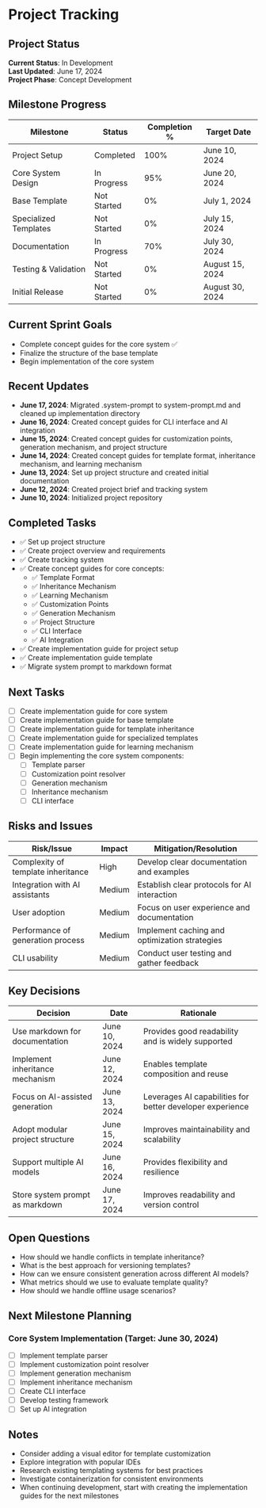 # Project Tracking

## Project Status

**Current Status**: In Development  
**Last Updated**: June 17, 2024  
**Project Phase**: Concept Development

## Milestone Progress

| Milestone | Status | Completion % | Target Date |
|-----------|--------|--------------|------------|
| Project Setup | Completed | 100% | June 10, 2024 |
| Core System Design | In Progress | 95% | June 20, 2024 |
| Base Template | Not Started | 0% | July 1, 2024 |
| Specialized Templates | Not Started | 0% | July 15, 2024 |
| Documentation | In Progress | 70% | July 30, 2024 |
| Testing & Validation | Not Started | 0% | August 15, 2024 |
| Initial Release | Not Started | 0% | August 30, 2024 |

## Current Sprint Goals

- Complete concept guides for the core system ✅
- Finalize the structure of the base template
- Begin implementation of the core system

## Recent Updates

- **June 17, 2024**: Migrated .system-prompt to system-prompt.md and cleaned up implementation directory
- **June 16, 2024**: Created concept guides for CLI interface and AI integration
- **June 15, 2024**: Created concept guides for customization points, generation mechanism, and project structure
- **June 14, 2024**: Created concept guides for template format, inheritance mechanism, and learning mechanism
- **June 13, 2024**: Set up project structure and created initial documentation
- **June 12, 2024**: Created project brief and tracking system
- **June 10, 2024**: Initialized project repository

## Completed Tasks

- ✅ Set up project structure
- ✅ Create project overview and requirements
- ✅ Create tracking system
- ✅ Create concept guides for core concepts:
  - ✅ Template Format
  - ✅ Inheritance Mechanism
  - ✅ Learning Mechanism
  - ✅ Customization Points
  - ✅ Generation Mechanism
  - ✅ Project Structure
  - ✅ CLI Interface
  - ✅ AI Integration
- ✅ Create implementation guide for project setup
- ✅ Create implementation guide template
- ✅ Migrate system prompt to markdown format

## Next Tasks

- [ ] Create implementation guide for core system
- [ ] Create implementation guide for base template
- [ ] Create implementation guide for template inheritance
- [ ] Create implementation guide for specialized templates
- [ ] Create implementation guide for learning mechanism
- [ ] Begin implementing the core system components:
  - [ ] Template parser
  - [ ] Customization point resolver
  - [ ] Generation mechanism
  - [ ] Inheritance mechanism
  - [ ] CLI interface

## Risks and Issues

| Risk/Issue | Impact | Mitigation/Resolution |
|------------|--------|------------------------|
| Complexity of template inheritance | High | Develop clear documentation and examples |
| Integration with AI assistants | Medium | Establish clear protocols for AI interaction |
| User adoption | Medium | Focus on user experience and documentation |
| Performance of generation process | Medium | Implement caching and optimization strategies |
| CLI usability | Medium | Conduct user testing and gather feedback |

## Key Decisions

| Decision | Date | Rationale |
|----------|------|-----------|
| Use markdown for documentation | June 10, 2024 | Provides good readability and is widely supported |
| Implement inheritance mechanism | June 12, 2024 | Enables template composition and reuse |
| Focus on AI-assisted generation | June 13, 2024 | Leverages AI capabilities for better developer experience |
| Adopt modular project structure | June 15, 2024 | Improves maintainability and scalability |
| Support multiple AI models | June 16, 2024 | Provides flexibility and resilience |
| Store system prompt as markdown | June 17, 2024 | Improves readability and version control |

## Open Questions

- How should we handle conflicts in template inheritance?
- What is the best approach for versioning templates?
- How can we ensure consistent generation across different AI models?
- What metrics should we use to evaluate template quality?
- How should we handle offline usage scenarios?

## Next Milestone Planning

### Core System Implementation (Target: June 30, 2024)

- [ ] Implement template parser
- [ ] Implement customization point resolver
- [ ] Implement generation mechanism
- [ ] Implement inheritance mechanism
- [ ] Create CLI interface
- [ ] Develop testing framework
- [ ] Set up AI integration

## Notes

- Consider adding a visual editor for template customization
- Explore integration with popular IDEs
- Research existing templating systems for best practices
- Investigate containerization for consistent environments
- When continuing development, start with creating the implementation guides for the next milestones 